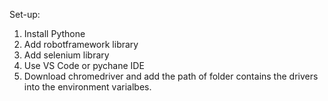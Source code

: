 Set-up:
1. Install Pythone
2. Add robotframework library
3. Add selenium library
4. Use VS Code or pychane IDE
5. Download chromedriver and add the path of folder contains the drivers into the environment varialbes.